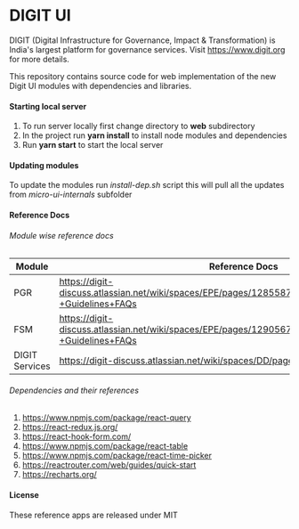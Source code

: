 # DIGIT UI
DIGIT (Digital Infrastructure for Governance, Impact & Transformation) is India's largest platform for governance services. Visit https://www.digit.org for more details.

This repository contains source code for web implementation of the new Digit UI modules with dependencies and libraries.

#### Starting local server
1. To run server locally first change directory to **web** subdirectory
1. In the project run **yarn install** to install node modules and dependencies 
1. Run **yarn start** to start the local server

#### Updating modules
To update the modules run *install-dep.sh* script this will pull all the updates from *micro-ui-internals* subfolder

#### Reference Docs

###### Module wise reference docs
Module | Reference Docs
------ | --------------
PGR | https://digit-discuss.atlassian.net/wiki/spaces/EPE/pages/1285587062/PGR+UI+Implementation+-+Guidelines+FAQs
FSM | https://digit-discuss.atlassian.net/wiki/spaces/EPE/pages/1290567710/FSM+UI+Implementation+-+Guidelines+FAQs
DIGIT Services | https://digit-discuss.atlassian.net/wiki/spaces/DD/pages/647364616/DIGIT+Services

###### Dependencies and their references
1. https://www.npmjs.com/package/react-query
2. https://react-redux.js.org/
3. https://react-hook-form.com/
4. https://www.npmjs.com/package/react-table
5. https://www.npmjs.com/package/react-time-picker
6. https://reactrouter.com/web/guides/quick-start
7. https://recharts.org/

#### License
These reference apps are released under MIT
